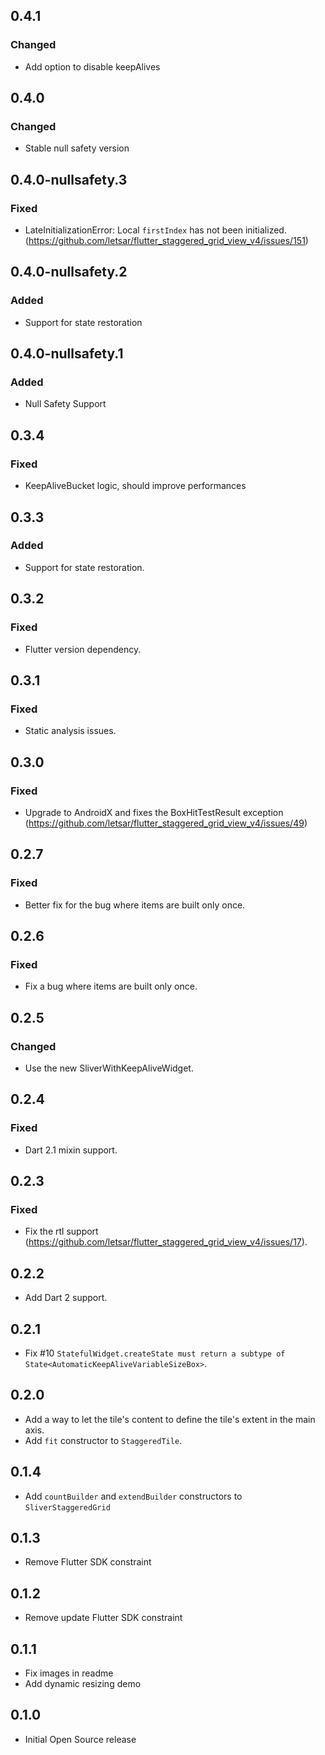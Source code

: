 ## 0.4.1
### Changed
* Add option to disable keepAlives

## 0.4.0
### Changed
* Stable null safety version

## 0.4.0-nullsafety.3
### Fixed
* LateInitializationError: Local `firstIndex` has not been initialized. (https://github.com/letsar/flutter_staggered_grid_view_v4/issues/151)

## 0.4.0-nullsafety.2
### Added
* Support for state restoration

## 0.4.0-nullsafety.1
### Added
* Null Safety Support

## 0.3.4
### Fixed
* KeepAliveBucket logic, should improve performances

## 0.3.3
### Added
* Support for state restoration.

## 0.3.2
### Fixed
* Flutter version dependency.

## 0.3.1
### Fixed
* Static analysis issues.

## 0.3.0
### Fixed
* Upgrade to AndroidX and fixes the BoxHitTestResult exception (https://github.com/letsar/flutter_staggered_grid_view_v4/issues/49)

## 0.2.7
### Fixed
* Better fix for the bug where items are built only once.

## 0.2.6
### Fixed
* Fix a bug where items are built only once.

## 0.2.5
### Changed
* Use the new SliverWithKeepAliveWidget.

## 0.2.4
### Fixed
* Dart 2.1 mixin support.

## 0.2.3
### Fixed
* Fix the rtl support (https://github.com/letsar/flutter_staggered_grid_view_v4/issues/17).

## 0.2.2
* Add Dart 2 support.

## 0.2.1
* Fix #10 `StatefulWidget.createState must return a subtype of State<AutomaticKeepAliveVariableSizeBox>`.

## 0.2.0
* Add a way to let the tile's content to define the tile's extent in the main axis.
* Add `fit` constructor to `StaggeredTile`.

## 0.1.4
* Add `countBuilder` and `extendBuilder` constructors to `SliverStaggeredGrid`

## 0.1.3
* Remove Flutter SDK constraint

## 0.1.2
* Remove update Flutter SDK constraint

## 0.1.1
* Fix images in readme
* Add dynamic resizing demo

## 0.1.0
* Initial Open Source release
